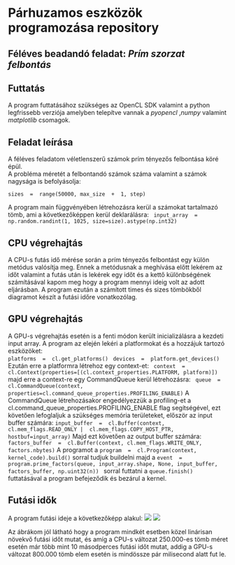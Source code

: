 # Párhuzamos eszközök programozása repository

## Féléves beadandó feladat: *Prím szorzat felbontás*


## Futtatás
A program futtatásához szükséges az OpenCL SDK valamint a python legfrissebb verziója amelyben telepítve vannak a *pyopencl* ,*numpy* valamint *matplotlib* csomagok.

## Feladat leírása
A féléves feladatom véletlenszerű számok prím tényezős felbontása köré épül. <br/>
A probléma méretét a felbontandó számok száma valamint a számok nagysága is befolyásolja:

```sizes  =  range(50000, max_size  +  1, step)```

A program main függvényében létrehozásra kerül a  számokat tartalmazó tömb, ami a következőképpen kerül deklarálásra: 
``` input_array  =  np.random.randint(1, 1025, size=size).astype(np.int32)```

## CPU végrehajtás
A CPU-s futás idő mérése során a prím tényezős felbontást egy külön metódus valósítja meg. Ennek a metódusnak a meghívása előtt lekérem az időt valamint a futás után is lekérek egy időt és a kettő különbségének számításával kapom meg hogy a program mennyi ideig volt az adott eljárásban. A program ezután a számított times és sizes tömbökből diagramot készít a futási időre vonatkozólag.  

## GPU végrehajtás
A GPU-s végrehajtás esetén is a fenti módon került inicializálásra a kezdeti input array. A program az elején lekéri a platformokat és a hozzájuk tartozó eszközöket:  
```platforms  =  cl.get_platforms()```
``` devices  =  platform.get_devices()```
Ezután erre a platformra létrehoz egy context-et:
``` context  =  cl.Context(properties=[(cl.context_properties.PLATFORM, platform)])```
majd erre a context-re egy CommandQueue kerül létrehozásra:
``` queue  =  cl.CommandQueue(context, properties=cl.command_queue_properties.PROFILING_ENABLE)```
A CommandQueue létrehozásakor engedélyezzük a profiling-et a cl.command_queue_properties.PROFILING_ENABLE flag segítségével, ezt követően lefoglaljuk a szükséges memória területeket, először az input buffer számára:
```input_buffer  =  cl.Buffer(context, cl.mem_flags.READ_ONLY |  cl.mem_flags.COPY_HOST_PTR, hostbuf=input_array)```
Majd ezt követően az output buffer számára: 
```factors_buffer  =  cl.Buffer(context, cl.mem_flags.WRITE_ONLY, factors.nbytes)```
A programot a 
```program  =  cl.Program(context, kernel_code).build()```
sorral tudjuk buildelni majd a 
```event  =  program.prime_factors(queue, input_array.shape, None, input_buffer, factors_buffer, np.uint32(n)) ```
sorral futtatni a 
```queue.finish()``` 
futtatásával a program befejeződik és bezárul a kernel.
## Futási idők
A program futási ideje a következőképp alakul:
<img src="Semitask/Figure_1.png">
<img src="Semitask/Figure_2.png">

Az ábrákom jól látható hogy a program mindkét esetben közel linárisan növekvő futási időt mutat, és amíg a CPU-s változat 250.000-es tömb méret esetén már több mint 10 másodperces futási időt mutat, addig a GPU-s változat 800.000 tömb elem esetén is mindössze pár milisecond alatt fut le.